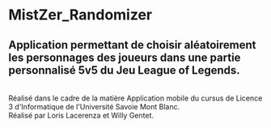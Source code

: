 # MistZer_Randomizer
## Application permettant de choisir aléatoirement les personnages des joueurs dans une partie personnalisé 5v5 du Jeu League of Legends.
<br>
Réalisé dans le cadre de la matière Application mobile du cursus de Licence 3 d'Informatique de l'Université Savoie Mont Blanc.
<br>
Réalisé par Loris Lacerenza et Willy Gentet.
